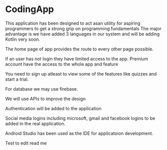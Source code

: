 # CodingApp
This application has been designed to act asan utility for aspiring programmers to get a strong grip on programming fundamentals
The major advantage is we have added 3 languages in our system and will be adding Kotlin very soon.

The home page of app provides the route to every other page possible.

If an user has not login they have limited access to the app.
Premium account have the access to the whole app and feature

You need to sign up atleast to view some of the features like quizzes and start a trial.

For database we may use firebase.

We will use APIs to improve the design

Authentication will be added to the application

Social media logins including microsoft, gmail and facebook logins to be added in the real application.

Android Studio has been used as the IDE for applicatoion development. 

Test to edit read me

